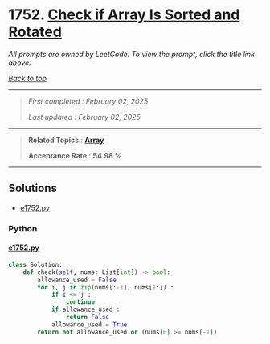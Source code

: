 # 1752. [Check if Array Is Sorted and Rotated](<https://leetcode.com/problems/check-if-array-is-sorted-and-rotated>)

*All prompts are owned by LeetCode. To view the prompt, click the title link above.*

*[Back to top](<../README.md>)*

------

> *First completed : February 02, 2025*
>
> *Last updated : February 02, 2025*

------

> **Related Topics** : **[Array](<by_topic/Array.md>)**
>
> **Acceptance Rate** : **54.98 %**

------

## Solutions

- [e1752.py](<../my-submissions/e1752.py>)
### Python
#### [e1752.py](<../my-submissions/e1752.py>)
```Python
class Solution:
    def check(self, nums: List[int]) -> bool:
        allowance_used = False
        for i, j in zip(nums[:-1], nums[1:]) :
            if i <= j :
                continue
            if allowance_used :
                return False
            allowance_used = True
        return not allowance_used or (nums[0] >= nums[-1])
```

